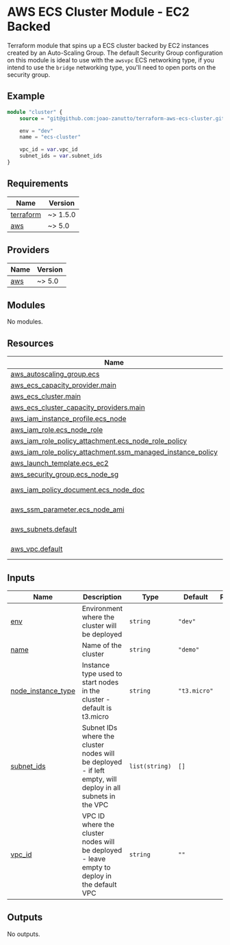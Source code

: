 # AWS ECS Cluster Module - EC2 Backed

Terraform module that spins up a ECS cluster backed by EC2 instances created by an Auto-Scaling Group. The default Security Group configuration on this module is ideal to use with the `awsvpc` ECS networking type, if you intend to use the `bridge` networking type, you'll need to open ports on the security group.

## Example

```tf
module "cluster" {
    source = "git@github.com:joao-zanutto/terraform-aws-ecs-cluster.git"

    env = "dev"
    name = "ecs-cluster"

    vpc_id = var.vpc_id
    subnet_ids = var.subnet_ids
}
```

<!-- BEGIN_TF_DOCS -->
## Requirements

| Name | Version |
|------|---------|
| <a name="requirement_terraform"></a> [terraform](#requirement\_terraform) | ~> 1.5.0 |
| <a name="requirement_aws"></a> [aws](#requirement\_aws) | ~> 5.0 |

## Providers

| Name | Version |
|------|---------|
| <a name="provider_aws"></a> [aws](#provider\_aws) | ~> 5.0 |

## Modules

No modules.

## Resources

| Name | Type |
|------|------|
| [aws_autoscaling_group.ecs](https://registry.terraform.io/providers/hashicorp/aws/latest/docs/resources/autoscaling_group) | resource |
| [aws_ecs_capacity_provider.main](https://registry.terraform.io/providers/hashicorp/aws/latest/docs/resources/ecs_capacity_provider) | resource |
| [aws_ecs_cluster.main](https://registry.terraform.io/providers/hashicorp/aws/latest/docs/resources/ecs_cluster) | resource |
| [aws_ecs_cluster_capacity_providers.main](https://registry.terraform.io/providers/hashicorp/aws/latest/docs/resources/ecs_cluster_capacity_providers) | resource |
| [aws_iam_instance_profile.ecs_node](https://registry.terraform.io/providers/hashicorp/aws/latest/docs/resources/iam_instance_profile) | resource |
| [aws_iam_role.ecs_node_role](https://registry.terraform.io/providers/hashicorp/aws/latest/docs/resources/iam_role) | resource |
| [aws_iam_role_policy_attachment.ecs_node_role_policy](https://registry.terraform.io/providers/hashicorp/aws/latest/docs/resources/iam_role_policy_attachment) | resource |
| [aws_iam_role_policy_attachment.ssm_managed_instance_policy](https://registry.terraform.io/providers/hashicorp/aws/latest/docs/resources/iam_role_policy_attachment) | resource |
| [aws_launch_template.ecs_ec2](https://registry.terraform.io/providers/hashicorp/aws/latest/docs/resources/launch_template) | resource |
| [aws_security_group.ecs_node_sg](https://registry.terraform.io/providers/hashicorp/aws/latest/docs/resources/security_group) | resource |
| [aws_iam_policy_document.ecs_node_doc](https://registry.terraform.io/providers/hashicorp/aws/latest/docs/data-sources/iam_policy_document) | data source |
| [aws_ssm_parameter.ecs_node_ami](https://registry.terraform.io/providers/hashicorp/aws/latest/docs/data-sources/ssm_parameter) | data source |
| [aws_subnets.default](https://registry.terraform.io/providers/hashicorp/aws/latest/docs/data-sources/subnets) | data source |
| [aws_vpc.default](https://registry.terraform.io/providers/hashicorp/aws/latest/docs/data-sources/vpc) | data source |

## Inputs

| Name | Description | Type | Default | Required |
|------|-------------|------|---------|:--------:|
| <a name="input_env"></a> [env](#input\_env) | Environment where the cluster will be deployed | `string` | `"dev"` | no |
| <a name="input_name"></a> [name](#input\_name) | Name of the cluster | `string` | `"demo"` | no |
| <a name="input_node_instance_type"></a> [node\_instance\_type](#input\_node\_instance\_type) | Instance type used to start nodes in the cluster - default is t3.micro | `string` | `"t3.micro"` | no |
| <a name="input_subnet_ids"></a> [subnet\_ids](#input\_subnet\_ids) | Subnet IDs where the cluster nodes will be deployed - if left empty, will deploy in all subnets in the VPC | `list(string)` | `[]` | no |
| <a name="input_vpc_id"></a> [vpc\_id](#input\_vpc\_id) | VPC ID where the cluster nodes will be deployed - leave empty to deploy in the default VPC | `string` | `""` | no |

## Outputs

No outputs.
<!-- END_TF_DOCS -->